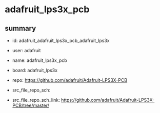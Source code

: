 # adafruit_lps3x_pcb
 
## summary 
* id: adafruit_adafruit_lps3x_pcb_adafruit_lps3x
* user: adafruit
* name: adafruit_lps3x_pcb
* board: adafruit_lps3x
* repo: https://github.com/adafruit/Adafruit-LPS3X-PCB



* src_file_repo_sch: 
* src_file_repo_sch_link: https://github.com/adafruit/Adafruit-LPS3X-PCB/tree/master/




